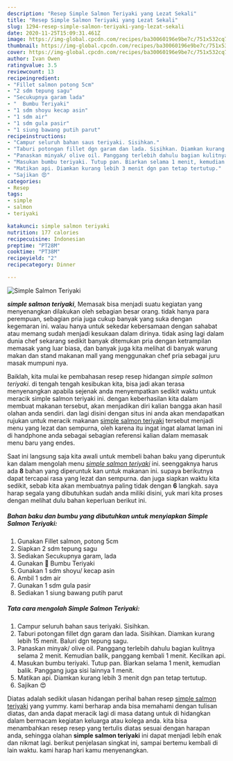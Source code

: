 ```yaml
---
description: "Resep Simple Salmon Teriyaki yang Lezat Sekali"
title: "Resep Simple Salmon Teriyaki yang Lezat Sekali"
slug: 1294-resep-simple-salmon-teriyaki-yang-lezat-sekali
date: 2020-11-25T15:09:31.461Z
image: https://img-global.cpcdn.com/recipes/ba30060196e9be7c/751x532cq70/simple-salmon-teriyaki-foto-resep-utama.jpg
thumbnail: https://img-global.cpcdn.com/recipes/ba30060196e9be7c/751x532cq70/simple-salmon-teriyaki-foto-resep-utama.jpg
cover: https://img-global.cpcdn.com/recipes/ba30060196e9be7c/751x532cq70/simple-salmon-teriyaki-foto-resep-utama.jpg
author: Ivan Owen
ratingvalue: 3.5
reviewcount: 13
recipeingredient:
- "Fillet salmon potong 5cm"
- "2 sdm tepung sagu"
- "Secukupnya garam lada"
- "  Bumbu Teriyaki"
- "1 sdm shoyu kecap asin"
- "1 sdm air"
- "1 sdm gula pasir"
- "1 siung bawang putih parut"
recipeinstructions:
- "Campur seluruh bahan saus teriyaki. Sisihkan."
- "Taburi potongan fillet dgn garam dan lada. Sisihkan. Diamkan kurang lebih 15 menit. Baluri dgn tepung sagu."
- "Panaskan minyak/ olive oil. Panggang terlebih dahulu bagian kulitnya selama 2 menit. Kemudian balik, panggang kembali 1 menit. Kecilkan api."
- "Masukan bumbu teriyaki. Tutup pan. Biarkan selama 1 menit, kemudian balik. Panggang juga sisi lainnya 1 menit."
- "Matikan api. Diamkan kurang lebih 3 menit dgn pan tetap tertutup."
- "Sajikan 😍"
categories:
- Resep
tags:
- simple
- salmon
- teriyaki

katakunci: simple salmon teriyaki 
nutrition: 177 calories
recipecuisine: Indonesian
preptime: "PT28M"
cooktime: "PT38M"
recipeyield: "2"
recipecategory: Dinner

---
```



![Simple Salmon Teriyaki](https://img-global.cpcdn.com/recipes/ba30060196e9be7c/751x532cq70/simple-salmon-teriyaki-foto-resep-utama.jpg)

<b><i>simple salmon teriyaki</i></b>, Memasak bisa menjadi suatu kegiatan yang menyenangkan dilakukan oleh sebagian besar orang. tidak hanya para perempuan, sebagian pria juga cukup banyak yang suka dengan kegemaran ini. walau hanya untuk sekedar kebersamaan dengan sahabat atau memang sudah menjadi kesukaan dalam dirinya. tidak asing lagi dalam dunia chef sekarang sedikit banyak ditemukan pria dengan ketrampilan memasak yang luar biasa, dan banyak juga kita melihat di banyak warung makan dan stand makanan mall yang menggunakan chef pria sebagai juru masak mumpuni nya.

Baiklah, kita mulai ke pembahasan resep resep hidangan <i>simple salmon teriyaki</i>. di tengah tengah kesibukan kita, bisa jadi akan terasa menyenangkan apabila sejenak anda menyempatkan sedikit waktu untuk meracik simple salmon teriyaki ini. dengan keberhasilan kita dalam membuat makanan tersebut, akan menjadikan diri kalian bangga akan hasil olahan anda sendiri. dan lagi disini dengan situs ini anda akan mendapatkan rujukan untuk meracik makanan <u>simple salmon teriyaki</u> tersebut menjadi menu yang lezat dan sempurna, oleh karena itu ingat ingat alamat laman ini di handphone anda sebagai sebagian referensi kalian dalam memasak menu baru yang endes.




Saat ini langsung saja kita awali untuk membeli bahan baku yang diperuntuk kan dalam mengolah menu <u><i>simple salmon teriyaki</i></u> ini. seenggaknya harus ada <b>8</b> bahan yang diperuntuk kan untuk makanan ini. supaya berikutnya dapat tercapai rasa yang lezat dan sempurna. dan juga siapkan waktu kita sedikit, sebab kita akan membuatnya paling tidak dengan <b>6</b> langkah. saya harap segala yang dibutuhkan sudah anda miliki disini, yuk mari kita proses dengan melihat dulu bahan keperluan berikut ini.

<!--inarticleads1-->

##### Bahan baku dan bumbu yang dibutuhkan untuk menyiapkan Simple Salmon Teriyaki:

1. Gunakan Fillet salmon, potong 5cm
1. Siapkan 2 sdm tepung sagu
1. Sediakan Secukupnya garam, lada
1. Gunakan  🌟 Bumbu Teriyaki
1. Gunakan 1 sdm shoyu/ kecap asin
1. Ambil 1 sdm air
1. Gunakan 1 sdm gula pasir
1. Sediakan 1 siung bawang putih parut




<!--inarticleads2-->

##### Tata cara mengolah Simple Salmon Teriyaki:

1. Campur seluruh bahan saus teriyaki. Sisihkan.
1. Taburi potongan fillet dgn garam dan lada. Sisihkan. Diamkan kurang lebih 15 menit. Baluri dgn tepung sagu.
1. Panaskan minyak/ olive oil. Panggang terlebih dahulu bagian kulitnya selama 2 menit. Kemudian balik, panggang kembali 1 menit. Kecilkan api.
1. Masukan bumbu teriyaki. Tutup pan. Biarkan selama 1 menit, kemudian balik. Panggang juga sisi lainnya 1 menit.
1. Matikan api. Diamkan kurang lebih 3 menit dgn pan tetap tertutup.
1. Sajikan 😍




Diatas adalah sedikit ulasan hidangan perihal bahan resep <u>simple salmon teriyaki</u> yang yummy. kami berharap anda bisa memahami dengan tulisan diatas, dan anda dapat meracik lagi di masa datang untuk di hidangkan dalam bermacam kegiatan keluarga atau kolega anda. kita bisa menambahkan resep resep yang tertulis diatas sesuai dengan harapan anda, sehingga olahan <b>simple salmon teriyaki</b> ini dapat menjadi lebih enak dan nikmat lagi. berikut penjelasan singkat ini, sampai bertemu kembali di lain waktu. kami harap hari kamu menyenangkan.

